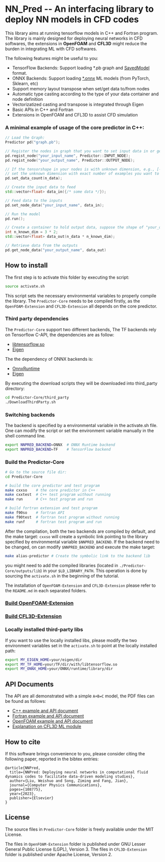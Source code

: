 # NN_Pred -- An interfacing library to deploy NN models in CFD codes

This library aims at running tensorflow models in C++ and Fortran program. The library is mainly designed for deploying neural networks in CFD softwares, the extensions in **OpenFOAM** and **CFL3D** might reduce the burden in integrating ML with CFD softwares.

The following features might be useful to you:
- TensorFlow Backends: Support loading *.pb graph and [SavedModel](https://www.tensorflow.org/guide/saved_model) format.
- ONNX Backends: Support loading [*.onnx](https://onnxruntime.ai/) ML models (from PyTorch, Sklearn, etc)
- Support memory layout transpose when set/get data to/from nodes
- Automatic type casting according to the type of your data container and node definition
- Vectorizatized casting and transpose is integrated through Eigen 
- Basic APIs in C++ and Fortran
- Extensions in OpenFOAM and CFL3D to assist CFD simulation

### A minimal example of usage of the core predictor in C++:

```c++
// Load the Graph:
Predictor pd("graph.pb");

// Register the nodes in graph that you want to set input data in or get the output data
pd.regist_node("your_input_name", Predictor::INPUT_NODE);
pd.regist_node("your_output_name", Predictor::OUTPUT_NODE);

// If the tensorshape in your nodes is with unknown dimension, e.g., [-1, 3]
// set the unknown dimension with exact number of examples you want to predict 
pd.set_data_count(n_data);

// Create the input data to feed
std::vector<float> data_in({/* some data */});

// Feed data to the inputs
pd.set_node_data("your_input_name", data_in);

// Run the model
pd.run();

// Create a container to hold output data, suppose the shape of "your_output_name" is [-1, 3, 2], then 
int n_known_dim = 3 * 2;
std::vector<float> data_out(n_data * n_known_dim); 

// Retrieve data from the outputs
pd.get_node_data("your_output_name", data_out)

```


## How to install
The first step is to activate this folder by executing the script:
```sh
source activate.sh
```
This script sets the necessary environmental variables to properly compile the library. The `Predictor-Core` needs to be compiled firstly, as the `OpenFOAM-Extension` and `CFL3D-Extension` all depends on the core predictor.

### Third party dependencies
The `Predictor-Core` support two different backends, The TF backends rely on Tensorflow C-API, the dependencies are as follow:
- [libtensorflow.so](https://www.tensorflow.org/install/lang_c)
- [Eigen](https://gitlab.com/libeigen/eigen/-/releases)

The the dependency of ONNX backends is:
 - [OnnxRuntime](https://onnxruntime.ai/)
 - [Eigen](https://gitlab.com/libeigen/eigen/-/releases)

By executing the download scripts they will be downloaded into third_party directory:
```sh
cd Predictor-Core/third_party
./DownloadThirdParty.sh
```
### Switching backends
The backend is specified by a environmental variable in the activate.sh file. One can modify the script or set the environment variable manually in the shell command line.
```sh
export NNPRED_BACKEND=ONNX  # ONNX Runtime backend
export NNPRED_BACKEND=TF    # TensorFlow backend
```



### Build the Predictor-Core

```sh
# Go to the source file dir:
cd Predictor-Core

# build the core predictor and test program 
make cxxso    # the core predictor in C++ 
make cxxtest  # C++ test program without running
make run      # C++ test program and run 

# build fortran extension and test program
make f90so    # fortran API
make f90test  # fortran test program without running
make runf     # fortran test program and run
```

After the compilation, both the two backends are compiled by default, and the make target: `cxxso` will create a symbolic link pointing to the library specified by environmental variable `$NNPRED_BACKEND`. If the backend need to be changed, on can modify `$NNPRED_BACKEND` and execute the make target:
```sh
make alias-predictor # Create the symbolic link to the backend lib
```

you might need to add the compiled libraries (located in `./Predictor-Core/outputs/lib`) in your `$LD_LIBRARY_PATH`. This operation is done by sourcing the `activate.sh` in the beginning of the tutorial.

The installation of `OpenFOAM-Extension` and `CFL3D-Extension` please refer to the `README.md` in each separated folders.
 
### [Build OpenFOAM-Extension](https://github.com/Weishuo93/NN_Pred/tree/master/OpenFOAM-Extension)

### [Build CFL3D-Extension](https://github.com/Weishuo93/NN_Pred/tree/master/CFL3D-Extension)

### Locally installed third-party libs
If you want to use the locally installed libs, please modify the two environment variables set in the `activate.sh` to point at the locally installed path:
```sh
export MY_EIGEN_HOME=your/eigen/dir
export MY_TF_HOME=your/TF/dir/with/libtensorflow.so
export MY_ONNX_HOME=your/ONNX/runtime/library/dir
```

## API Documents

The API are all demonstrated with a simple `A+B=C` model, the PDF files can be found as follows:
- [C++ example and API document](https://github.com/Weishuo93/NN_Pred/blob/master/Documentation/Cpp_Example_API.pdf)
- [Fortran example and API document](https://github.com/Weishuo93/NN_Pred/blob/master/Documentation/Fortran_Example_API.pdf)
- [OpenFOAM example and API document](https://github.com/Weishuo93/NN_Pred/blob/master/Documentation/OpenFOAM_Module_Example_API.pdf)
- [Explanation on CFL3D ML module](https://github.com/Weishuo93/NN_Pred/blob/master/Documentation/Fortran_Module_Template.pdf)


## How to cite
If this software brings convenience to you, please consider citing the following paper, reported in the bibtex entries:
```
@article{NNPred,
  title={NNPred: Deploying neural networks in computational fluid dynamics codes to facilitate data-driven modeling studies},
  author={Liu, Weishuo and Song, Ziming and Fang, Jian},
  journal={Computer Physics Communications},
  pages={108775},
  year={2023},
  publisher={Elsevier}
}
```

## License
The source files in `Predictor-Core` folder is freely available under the MIT License. 

The files in `OpenFOAM-Extension` folder is published under GNU Lesser General Public License (LGPL), Version 3. The files in `CFL3D-Extension` folder is published under Apache License, Version 2.






